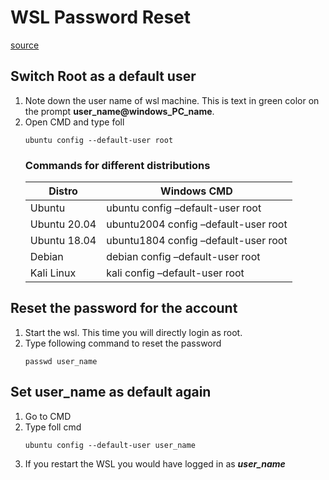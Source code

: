 # WSL Password Reset
[source](https://itsfoss.com/reset-linux-password-wsl/)
## Switch Root as a default user
1. Note down the user name of wsl machine. This is text in green color on the prompt **user_name@windows_PC_name**.
2. Open CMD and type foll
    ```
    ubuntu config --default-user root
    ```
    ### Commands for different distributions
    Distro       | Windows CMD
    ---          | ---
    Ubuntu       | ubuntu config –default-user root
    Ubuntu 20.04 |	ubuntu2004 config –default-user root
    Ubuntu 18.04 |	ubuntu1804 config –default-user root
    Debian       |	debian config –default-user root
    Kali Linux   |	kali config –default-user root

## Reset the password for the account
1. Start the wsl. This time you will directly login as root.
2. Type following command to reset the password
    ```
    passwd user_name
    ```
## Set user_name as default again
1. Go to CMD
2. Type foll cmd
    ```
    ubuntu config --default-user user_name
    ```
3. If you restart the WSL you would have logged in as _**user_name**_
